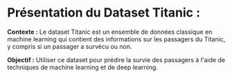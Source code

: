 # Présentation du Dataset Titanic :

**Contexte :** Le dataset Titanic est un ensemble de données classique en machine learning qui contient des informations sur les passagers du Titanic, y compris si un passager a survécu ou non.

**Objectif :** Utiliser ce dataset pour prédire la survie des passagers à l'aide de techniques de machine learning et de deep learning.
